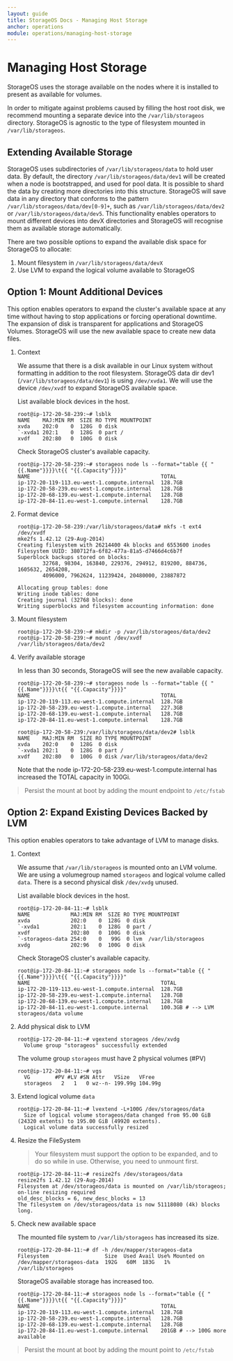 ```yaml
---
layout: guide
title: StorageOS Docs - Managing Host Storage
anchor: operations
module: operations/managing-host-storage
---
```


# Managing Host Storage

StorageOS uses the storage available on the nodes where it is installed to
present as available for volumes.

In order to mitigate against problems caused by filling the host root disk, we
recommend mounting a separate device into the `/var/lib/storageos` directory.
StorageOS is agnostic to the type of filesystem mounted in
`/var/lib/storageos`.

## Extending Available Storage

StorageOS uses subdirectories of `/var/lib/storageos/data` to hold user data.
By default, the directory `/var/lib/storageos/data/dev1` will be created when a
node is bootstrapped, and used for pool data. It is possible to shard the data
by creating more directories into this structure. StorageOS will save data in
any directory that conforms to the pattern `/var/lib/storageos/data/dev[0-9]+`,
such as `/var/lib/storageos/data/dev2` or `/var/lib/storageos/data/dev5`. This
functionality enables operators to mount different devices into devX
directories and StorageOS will recognise them as available storage
automatically.

There are two possible options to expand the available disk space for StorageOS
to allocate:

1. Mount filesystem in `/var/lib/storageos/data/devX`
1. Use LVM to expand the logical volume available to StorageOS

## Option 1: Mount Additional Devices

This option enables operators to expand the cluster's available space at any
time without having to stop applications or forcing operational downtime. The
expansion of disk is transparent for applications and StorageOS Volumes.
StorageOS will use the new available space to create new data files.

1. Context

    We assume that there is a disk available in our Linux system without
    formatting in addition to the root filesystem. StorageOS data dir dev1
    (`/var/lib/storageos/data/dev1`) is using `/dev/xvda1`. We will use the
    device `/dev/xvdf` to expand StorageOS available space.

    List available block devices in the host.
    ```
    root@ip-172-20-58-239:~# lsblk
    NAME    MAJ:MIN RM  SIZE RO TYPE MOUNTPOINT
    xvda    202:0    0  128G  0 disk
    `-xvda1 202:1    0  128G  0 part /
    xvdf    202:80   0  100G  0 disk
    ```

    Check StorageOS cluster's available capacity.
    ```
    root@ip-172-20-58-239:~# storageos node ls --format="table {{ "{{.Name"}}}}\t{{ "{{.Capacity"}}}}"
    NAME                                          TOTAL
    ip-172-20-119-113.eu-west-1.compute.internal  128.7GB
    ip-172-20-58-239.eu-west-1.compute.internal   128.7GB
    ip-172-20-68-139.eu-west-1.compute.internal   128.7GB
    ip-172-20-84-11.eu-west-1.compute.internal    128.7GB
    ```

1. Format device
    ```
    root@ip-172-20-58-239:/var/lib/storageos/data# mkfs -t ext4 /dev/xvdf
    mke2fs 1.42.12 (29-Aug-2014)
    Creating filesystem with 26214400 4k blocks and 6553600 inodes
    Filesystem UUID: 380712fa-6f82-477a-81a5-d7466d4c6b7f
    Superblock backups stored on blocks:
            32768, 98304, 163840, 229376, 294912, 819200, 884736, 1605632, 2654208,
            4096000, 7962624, 11239424, 20480000, 23887872

    Allocating group tables: done
    Writing inode tables: done
    Creating journal (32768 blocks): done
    Writing superblocks and filesystem accounting information: done
    ```

1. Mount filesystem
    ```
    root@ip-172-20-58-239:~# mkdir -p /var/lib/storageos/data/dev2
    root@ip-172-20-58-239:~# mount /dev/xvdf /var/lib/storageos/data/dev2
    ```

1. Verify available storage

    In less than 30 seconds, StorageOS will see the new available capacity.

    ```
    root@ip-172-20-58-239:~# storageos node ls --format="table {{ "{{.Name"}}}}\t{{ "{{.Capacity"}}}}"
    NAME                                          TOTAL
    ip-172-20-119-113.eu-west-1.compute.internal  128.7GB
    ip-172-20-58-239.eu-west-1.compute.internal   227.3GB
    ip-172-20-68-139.eu-west-1.compute.internal   128.7GB
    ip-172-20-84-11.eu-west-1.compute.internal    128.7GB

    root@ip-172-20-58-239:/var/lib/storageos/data/dev2# lsblk
    NAME    MAJ:MIN RM  SIZE RO TYPE MOUNTPOINT
    xvda    202:0    0  128G  0 disk
    `-xvda1 202:1    0  128G  0 part /
    xvdf    202:80   0  100G  0 disk /var/lib/storageos/data/dev2
    ```

    Note that the node ip-172-20-58-239.eu-west-1.compute.internal has increased the TOTAL capacity in
    100Gi.

> Persist the mount at boot by adding the mount endpoint to `/etc/fstab`


## Option 2: Expand Existing Devices Backed by LVM

This option enables operators to take advantage of LVM to manage disks.

1. Context

    We assume that `/var/lib/storageos` is mounted onto an LVM volume. We are
    using a volumegroup named `storageos` and logical volume called `data`. There
    is a second physical disk `/dev/xvdg` unused.


    List available block devices in the host.
    ```
    root@ip-172-20-84-11:~# lsblk
    NAME             MAJ:MIN RM  SIZE RO TYPE MOUNTPOINT
    xvda             202:0    0  128G  0 disk
    `-xvda1          202:1    0  128G  0 part /
    xvdf             202:80   0  100G  0 disk
    `-storageos-data 254:0    0   99G  0 lvm  /var/lib/storageos
    xvdg             202:96   0  100G  0 disk
    ```

    Check StorageOS cluster's available capacity.
    ```
    root@ip-172-20-84-11:~# storageos node ls --format="table {{ "{{.Name"}}}}\t{{ "{{.Capacity"}}}}"
    NAME                                          TOTAL
    ip-172-20-119-113.eu-west-1.compute.internal  128.7GB
    ip-172-20-58-239.eu-west-1.compute.internal   128.7GB
    ip-172-20-68-139.eu-west-1.compute.internal   128.7GB
    ip-172-20-84-11.eu-west-1.compute.internal    100.3GB # --> LVM storageos/data volume
    ```

1. Add physical disk to LVM

    ```
    root@ip-172-20-84-11:~# vgextend storageos /dev/xvdg
      Volume group "storageos" successfully extended
    ```

    The volume group `storageos` must have 2 physical volumes (#PV)
    ```
    root@ip-172-20-84-11:~# vgs
      VG        #PV #LV #SN Attr   VSize   VFree
      storageos   2   1   0 wz--n- 199.99g 104.99g
    ```

1. Extend logical volume `data`

    ```
    root@ip-172-20-84-11:~# lvextend -L+100G /dev/storageos/data
      Size of logical volume storageos/data changed from 95.00 GiB (24320 extents) to 195.00 GiB (49920 extents).
      Logical volume data successfully resized
    ```

1. Resize the FileSystem

    > Your filesystem must support the option to be expanded, and to do so
    > while in use. Otherwise, you need to unmount first.

    ```
    root@ip-172-20-84-11:~# resize2fs /dev/storageos/data
    resize2fs 1.42.12 (29-Aug-2014)
    Filesystem at /dev/storageos/data is mounted on /var/lib/storageos; on-line resizing required
    old_desc_blocks = 6, new_desc_blocks = 13
    The filesystem on /dev/storageos/data is now 51118080 (4k) blocks long.
    ```

1. Check new available space

    The mounted file system to `/var/lib/storageos` has increased its size.
    ```
    root@ip-172-20-84-11:~# df -h /dev/mapper/storageos-data
    Filesystem                  Size  Used Avail Use% Mounted on
    /dev/mapper/storageos-data  192G   60M  183G   1% /var/lib/storageos
    ```

    StorageOS available storage has increased too.
    ```
    root@ip-172-20-84-11:~# storageos node ls --format="table {{ "{{.Name"}}}}\t{{ "{{.Capacity"}}}}"
    NAME                                          TOTAL
    ip-172-20-119-113.eu-west-1.compute.internal  128.7GB
    ip-172-20-58-239.eu-west-1.compute.internal   128.7GB
    ip-172-20-68-139.eu-west-1.compute.internal   128.7GB
    ip-172-20-84-11.eu-west-1.compute.internal    201GB # --> 100G more available
    ```

> Persist the mount at boot by adding the mount point to `/etc/fstab`
